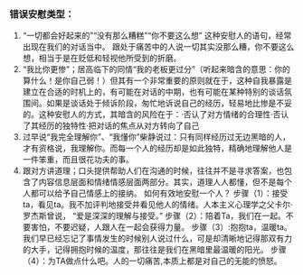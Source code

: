 
### 错误安慰类型：

1. “一切都会好起来的”“没有那么糟糕”“你不要这么想” 这种安慰人的语句，经常出现在我们的对话当中。 
  跟处于痛苦中的人说一切其实没那么糟，你不要这么想，相当于是在贬低和轻视他所受到的折磨。
2. “我比你更惨”；居高临下的同情“我的老板更过分”（听起来暗含的意思：你的算什么！是你自己弱！）但其有一个非常重要的原则就在于，这种自我暴露是建立在合适的时机上的，有可能在对话的中期，也有可能在某种特别的谈话氛围间。如果是谈话处于倾诉阶段，匆忙地诉说自己的经历，轻易地比惨是不妥的。这种安慰人的方式，其暗含的风险在于：·否认了对方情绪的合理性·否认了其经历的独特性·把对话的焦点从对方转向了自己
3. 过早说“我完全理解你”、“我懂你”柴静说过：只有同样经历过无边黑暗的人，才有资格说，我理解你。而每一个人的经历却是如此独特，精确地理解他人是一件笨重，而且很花功夫的事。
4. 跟对方讲道理；口头提供帮助人们在沟通的时候，往往并不是寻求答案，也包含了内容信息层面和情绪情感层面两部分。其实，道理人人都懂，但不是每个人都可以给予自己情感上的接纳。
如何有效地安慰一个人？
步骤（1）：接受ta，看见ta。我不加评判地接受并看见他人的情绪。人本主义心理学之父卡尔·罗杰斯曾说， “爱是深深的理解与接受。”
步骤（2）：陪着Ta，我们在一起。不要害怕，不要迟疑，人跟人在一起会获得力量。
步骤（3）:抱抱ta，温暖ta。我们早已经忘记了事情发生的时候别人说过什么，可是却清晰地记得那双有力的大手，记得拥抱时候的温度，那往往是我们在黑暗里最温暖的阳光。
步骤（4）：为TA做点什么吧。人的一切痛苦,本质上都是对自己的无能的愤怒。
